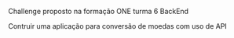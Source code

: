Challenge proposto na formação ONE turma 6 BackEnd

Contruir uma aplicação para conversão de moedas com uso de API
